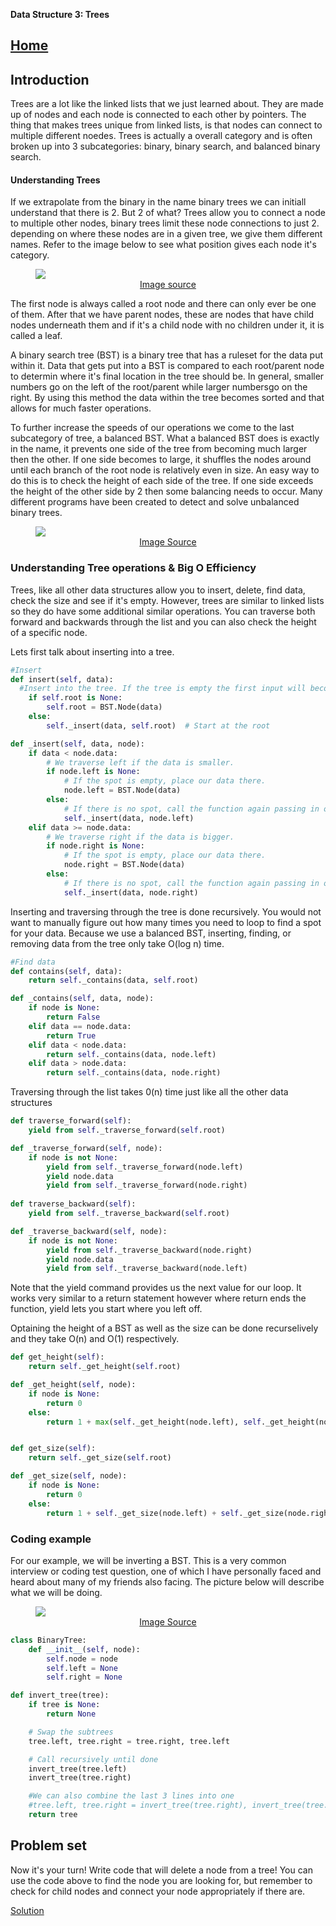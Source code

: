 **Data Structure 3: Trees**

[Home](/DataStructuresFinal/welcome.md)
---

## **Introduction**

Trees are a lot like the linked lists that we just learned about. They are made up of nodes and each node is connected to each other by pointers. The thing that makes trees unique from linked lists, is that nodes can connect to multiple different noedes. Trees is actually a overall category and is often broken up into 3 subcategories: binary, binary search, and balanced binary search.

#### Understanding Trees
If we extrapolate from the binary in the name binary trees we can initiall understand that there is 2. But 2 of what? Trees allow you to connect a node to multiple other nodes, binary trees limit these node connections to just 2. depending on where these nodes are in a given tree, we give them different names. Refer to the image below to see what position gives each node it's category.

<!-- Stack image -->
<figure>
<img src="https://scaler.com/topics/images/tree-data-structure-terminologies.webp">
<figcaption align= "center"> <a href="https://www.scaler.com/topics/data-structures/tree-data-structure/">Image source</a></figcaption>
</figure>

The first node is always called a root node and there can only ever be one of them. After that we have parent nodes, these are nodes that have child nodes underneath them and if it's a child node with no children under it, it is called a leaf.

A binary search tree (BST) is a binary tree that has a ruleset for the data put within it. Data that gets put into a BST is compared to each root/parent node to determin where it's final location in the tree should be. In general, smaller numbers go on the left of the root/parent while larger numbersgo on the right. By using this method the data within the tree becomes sorted and that allows for much faster operations.

To further increase the speeds of our operations we come to the last subcategory of tree, a balanced BST. What a balanced BST does is exactly in the name, it prevents one side of the tree from becoming much larger then the other. If one side becomes to large, it shuffles the nodes around until each branch of the root node is relatively even in size. An easy way to do this is to check the height of each side of the tree. If one side exceeds the height of the other side by 2 then some balancing needs to occur. Many different programs have been created to detect and solve unbalanced binary trees.

<figure>
<img src="https://stanford.edu/class/archive/cs/cs106b/cs106b.1158/images/balanced-tree-figure.png">
<figcaption align = "center"> <a href="https://stanford.edu/class/archive/cs/cs106b/cs106b.1158/preview-balanced-tree.shtml">Image Source</a></figcaption>
</figure>

### Understanding Tree operations & Big O Efficiency
Trees, like all other data structures allow you to insert, delete, find data, check the size and see if it's empty. However, trees are similar to linked lists so they do have some additional similar operations. You can traverse both forward and backwards through the list and you can also check the height of a specific node.

Lets first talk about inserting into a tree.

```python
#Insert
def insert(self, data):
  #Insert into the tree. If the tree is empty the first input will become the root.
	if self.root is None:
		self.root = BST.Node(data)
	else:
		self._insert(data, self.root)  # Start at the root

def _insert(self, data, node):
	if data < node.data:
		# We traverse left if the data is smaller.
		if node.left is None:
			# If the spot is empty, place our data there.
			node.left = BST.Node(data)
		else:
			# If there is no spot, call the function again passing in our current location.
			self._insert(data, node.left)
	elif data >= node.data:
		# We traverse right if the data is bigger.
		if node.right is None:
			# If the spot is empty, place our data there.
			node.right = BST.Node(data)
		else:
			# If there is no spot, call the function again passing in our current location.
			self._insert(data, node.right)
```

Inserting and traversing through the tree is done recursively. You would not want to manually figure out how many times you need to loop to find a spot for your data. Because we use a balanced BST, inserting, finding, or removing data from the tree only take O(log n) time. 


```python
#Find data
def contains(self, data):
    return self._contains(data, self.root)

def _contains(self, data, node):
    if node is None:
        return False
    elif data == node.data:
        return True
    elif data < node.data:
        return self._contains(data, node.left)
    elif data > node.data:
        return self._contains(data, node.right)
```

Traversing through the list takes 0(n) time just like all the other data structures

```python
def traverse_forward(self):
    yield from self._traverse_forward(self.root)

def _traverse_forward(self, node):
    if node is not None:
        yield from self._traverse_forward(node.left)
        yield node.data
        yield from self._traverse_forward(node.right)
	
def traverse_backward(self):
    yield from self._traverse_backward(self.root)

def _traverse_backward(self, node):
    if node is not None:
        yield from self._traverse_backward(node.right)
        yield node.data
        yield from self._traverse_backward(node.left)	

```
Note that the yield command provides us the next value for our loop. It works very similar to a return statement however where return ends the function, yield lets you start where you left off.

Optaining the height of a BST as well as the size can be done recurselively and they take O(n) and O(1) respectively.

```python
def get_height(self):
    return self._get_height(self.root)

def _get_height(self, node):
    if node is None:
        return 0
    else:
        return 1 + max(self._get_height(node.left), self._get_height(node.right))


def get_size(self):
    return self._get_size(self.root)

def _get_size(self, node):
    if node is None:
        return 0
    else:
        return 1 + self._get_size(node.left) + self._get_size(node.right)
```


### Coding example
For our example, we will be inverting a BST. This is a very common interview or coding test question, one of which I have personally faced and heard about many of my friends also facing. The picture below will describe what we will be doing.

<figure>
<img src="https://assets.leetcode.com/uploads/2021/03/14/invert1-tree.jpg">
<figcaption align = "center"> <a href="https://leetcode.com/problems/invert-binary-tree/">Image Source</a></figcaption>
</figure>

```python
class BinaryTree:
    def __init__(self, node):
        self.node = node
        self.left = None
        self.right = None

def invert_tree(tree):
    if tree is None:
        return None

    # Swap the subtrees
    tree.left, tree.right = tree.right, tree.left

    # Call recursively until done
    invert_tree(tree.left)
    invert_tree(tree.right)

    #We can also combine the last 3 lines into one
    #tree.left, tree.right = invert_tree(tree.right), invert_tree(tree.left)
    return tree
```

## Problem set
Now it's your turn! Write code that will delete a node from a tree! You can use the code above to find the node you are looking for, but remember to check for child nodes and connect your node appropriately if there are.

[Solution](TreeAnswers.md)
